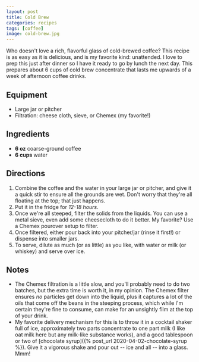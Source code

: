 ```yaml
---
layout: post
title: Cold Brew
categories: recipes
tags: [coffee]
image: cold-brew.jpg
---
```


Who doesn't love a rich, flavorful glass of cold-brewed coffee? This recipe is as easy as it is delicious, and is my favorite kind: unattended. I love to prep this just after dinner so I have it ready to go by lunch the next day. This prepares about 6 cups of cold brew concentrate that lasts me upwards of a week of afternoon coffee drinks.

<!--more-->

## Equipment
- Large jar or pitcher
- Filtration: cheese cloth, sieve, or Chemex (my favorite!)

## Ingredients
- **6 oz** coarse-ground coffee
- **6 cups** water

## Directions
1. Combine the coffee and the water in your large jar or pitcher, and give it a quick stir to ensure all the grounds are wet. Don't worry that they're all floating at the top; that just happens.
2. Put it in the fridge for _12-18 hours_.
3. Once we're all steeped, filter the solids from the liquids. You can use a metal sieve, even add some cheesecloth to do it better. My favorite? Use a Chemex pourover setup to filter.
4. Once filtered, either pour back into your pitcher/jar (rinse it first!) or dispense into smaller jars.
5. To serve, dilute as much (or as little) as you like, with water or milk (or whiskey) and serve over ice.

## Notes
- The Chemex filtration is a little slow, and you'll probably need to do two batches, but the extra time is worth it, in my opinion. The Chemex filter ensures _no_ particles get down into the liquid, plus it captures a lot of the oils that come off the beans in the steeping process, which while I'm certain they're fine to consume, can make for an unsightly film at the top of your drink.
- My favorite delivery mechanism for this is to throw it in a cocktail shaker full of ice, approximately two parts concentrate to one part milk (I like oat milk here but any milk-like substance works), and a good tablespoon or two of [chocolate syrup]({% post_url 2020-04-02-chocolate-syrup %}). Give it a vigorous shake and pour out -- ice and all -- into a glass. Mmm!